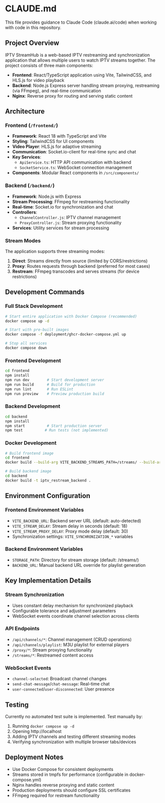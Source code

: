 # CLAUDE.md

This file provides guidance to Claude Code (claude.ai/code) when working with code in this repository.

## Project Overview

IPTV StreamHub is a web-based IPTV restreaming and synchronization application that allows multiple users to watch IPTV streams together. The project consists of three main components:

- **Frontend**: React/TypeScript application using Vite, TailwindCSS, and HLS.js for video playback
- **Backend**: Node.js Express server handling stream proxying, restreaming (via FFmpeg), and real-time communication
- **Nginx**: Reverse proxy for routing and serving static content

## Architecture

### Frontend (`/frontend/`)
- **Framework**: React 18 with TypeScript and Vite
- **Styling**: TailwindCSS for UI components
- **Video Player**: HLS.js for adaptive streaming
- **Communication**: Socket.io-client for real-time sync and chat
- **Key Services**:
  - `ApiService.ts`: HTTP API communication with backend
  - `SocketService.ts`: WebSocket connection management
- **Components**: Modular React components in `/src/components/`

### Backend (`/backend/`)
- **Framework**: Node.js with Express
- **Stream Processing**: FFmpeg for restreaming functionality
- **Real-time**: Socket.io for synchronization and chat
- **Controllers**:
  - `ChannelController.js`: IPTV channel management
  - `ProxyController.js`: Stream proxying functionality
- **Services**: Utility services for stream processing

### Stream Modes
The application supports three streaming modes:
1. **Direct**: Streams directly from source (limited by CORS/restrictions)
2. **Proxy**: Routes requests through backend (preferred for most cases)
3. **Restream**: FFmpeg transcodes and serves streams (for device restrictions)

## Development Commands

### Full Stack Development
```bash
# Start entire application with Docker Compose (recommended)
docker compose up -d

# Start with pre-built images
docker compose -f deployment/ghcr-docker-compose.yml up

# Stop all services
docker compose down
```

### Frontend Development
```bash
cd frontend
npm install
npm run dev        # Start development server
npm run build      # Build for production
npm run lint       # Run ESLint
npm run preview    # Preview production build
```

### Backend Development
```bash
cd backend
npm install
npm start          # Start production server
npm test          # Run tests (not implemented)
```

### Docker Development
```bash
# Build frontend image
cd frontend
docker build --build-arg VITE_BACKEND_STREAMS_PATH=/streams/ --build-arg VITE_STREAM_DELAY=18 -t iptv_restream_frontend .

# Build backend image
cd backend
docker build -t iptv_restream_backend .
```

## Environment Configuration

### Frontend Environment Variables
- `VITE_BACKEND_URL`: Backend server URL (default: auto-detected)
- `VITE_STREAM_DELAY`: Stream delay in seconds (default: 18)
- `VITE_STREAM_PROXY_DELAY`: Proxy mode delay (default: 30)
- Synchronization settings: `VITE_SYNCHRONIZATION_*` variables

### Backend Environment Variables
- `STORAGE_PATH`: Directory for stream storage (default: /streams/)
- `BACKEND_URL`: Manual backend URL override for playlist generation

## Key Implementation Details

### Stream Synchronization
- Uses constant delay mechanism for synchronized playback
- Configurable tolerance and adjustment parameters
- WebSocket events coordinate channel selection across clients

### API Endpoints
- `/api/channels/*`: Channel management (CRUD operations)
- `/api/channels/playlist`: M3U playlist for external players
- `/proxy/*`: Stream proxying functionality
- `/streams/*`: Restreamed content access

### WebSocket Events
- `channel-selected`: Broadcast channel changes
- `send-chat-message`/`chat-message`: Real-time chat
- `user-connected`/`user-disconnected`: User presence

## Testing

Currently no automated test suite is implemented. Test manually by:
1. Running `docker compose up -d`
2. Opening http://localhost
3. Adding IPTV channels and testing different streaming modes
4. Verifying synchronization with multiple browser tabs/devices

## Deployment Notes

- Use Docker Compose for consistent deployments
- Streams stored in tmpfs for performance (configurable in docker-compose.yml)
- Nginx handles reverse proxying and static content
- Production deployments should configure SSL certificates
- FFmpeg required for restream functionality